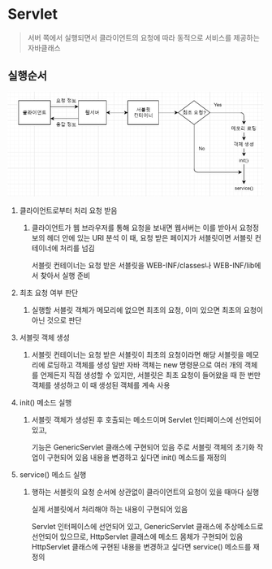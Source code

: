 # Servlet

>서버 쪽에서 실행되면서 클라이언트의 요청에 따라 동적으로 서비스를 제공하는 자바클래스

## 실행순서

![](./servlet실행순서.png)



1. 클라이언트로부터 처리 요청 받음

   1. 클라이언트가 웹 브라우저를 통해 요청을 보내면 웹서버는 이를 받아서 요청정보의 헤더 안에 있는 URI 분석 이 때, 요청 받은 페이지가 서블릿이면 서블릿 컨테이너에 처리를 넘김

      서블릿 컨테이너는 요청 받은 서블릿을 WEB-INF/classes나 WEB-INF/lib에서 찾아서 실행 준비

2. 최초 요청 여부 판단

   1. 실행할 서블릿 객체가 메모리에 없으면 최초의 요청, 이미 있으면 최초의 요청이 아닌 것으로 판단

3. 서블릿 객체 생성 

   1. 서블릿 컨테이너는 요청 받은 서블릿이 최초의 요청이라면 해당 서블릿을 메모리에 로딩하고 객체를 생성 일반 자바 객체는 new 명령문으로 여러 개의 객체를 언제든지 직접 생성할 수 있지만, 서블릿은 최초 요청이 들어왔을 때 한 번만 객체를 생성하고 이 때 생성된 객체를 계속 사용

4. init() 메소드 실행

   1. 서블릿 객체가 생성된 후 호출되는 메소드이며 Servlet 인터페이스에 선언되어 있고,

       기능은 GenericServlet 클래스에 구현되어 있음 주로 서블릿 객체의 초기화 작업이 구현되어 있음 내용을 변경하고 싶다면 init() 메소드를 재정의

5. service() 메소드 실행 

   1. 행하는 서블릿의 요청 순서에 상관없이 클라이언트의 요청이 있을 때마다 실행

       실제 서블릿에서 처리해야 하는 내용이 구현되어 있음

       Servlet 인터페이스에 선언되어 있고, GenericServlet 클래스에 추상메소드로 선언되어 있으므로, HttpServlet 클래스에 메소드 몸체가 구현되어 있음 HttpServlet 클래스에 구현된 내용을 변경하고 싶다면 service() 메소드를 재정의